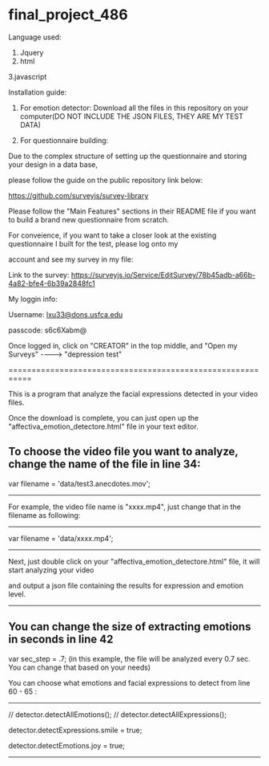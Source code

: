 # final_project_486

Language used: 
1. Jquery
2. html

3.javascript

Installation guide:


1. For emotion detector: Download all the files in this repository on your computer(DO NOT INCLUDE THE JSON FILES, THEY ARE MY TEST DATA)

2. For questionnaire building: 

Due to the complex structure of setting up the questionnaire and storing your design in a data base,

please follow the guide on the public repository link below:

https://github.com/surveyjs/survey-library 

Please follow the "Main Features" sections in their README file if you want to build a brand new questionnaire from scratch.

For conveience, if you want to take a closer look at the existing questionnaire I built for the test, please log onto my 

account and see my survey in my file:

Link to the survey: https://surveyjs.io/Service/EditSurvey/78b45adb-a66b-4a82-bfe4-6b39a2848fc1

My loggin info:

Username: lxu33@dons.usfca.edu

passcode: s6c6Xabm@

Once logged in, click on "CREATOR" in the top middle, and "Open my Surveys" ----> "depression test"



===========================================================

This is a program that analyze the facial expressions detected in your video files.

Once the download is complete, you can just open up the "affectiva_emotion_detectore.html" file in your text editor. 

To choose the video file you want to analyze, change the name of the file in line 34:
-------------------
  var filename = 'data/test3.anecdotes.mov';
  
 ----------------
 
 For example, the video file name is "xxxx.mp4", just change that in the filename as following:
 
 ------------------
 
var filename = 'data/xxxx.mp4';

- ----------------

Next, just double click on your "affectiva_emotion_detectore.html" file, it will start analyzing your video

and output a json file containing the results for expression and emotion level.

-------------------

You can change the size of extracting emotions in seconds in line 42
------------------------

var sec_step = .7; (in this example, the file will be analyzed every 0.7 sec. You can change that based on your needs)

You can choose what emotions and facial expressions to detect from line 60 - 65 :

----------------------------------------

// detector.detectAllEmotions();
  // detector.detectAllExpressions();

  detector.detectExpressions.smile = true;

  detector.detectEmotions.joy = true;

---------------------------------------






